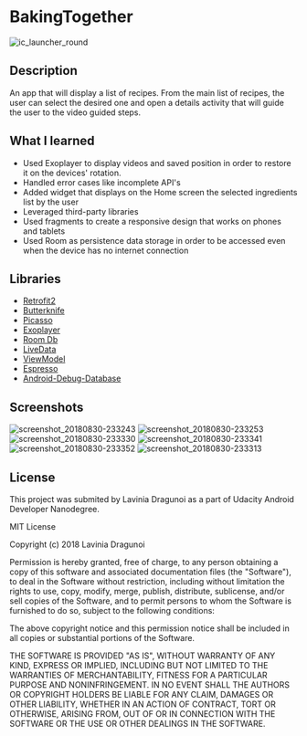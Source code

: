 # BakingTogether
![ic_launcher_round](https://user-images.githubusercontent.com/36914492/44877097-8f65d200-acab-11e8-93d2-b215ab664bd9.png)
## Description
An app that will display a list of recipes. From the main list of recipes, the user can select the desired 
one and open a details activity that will guide the user to the video guided steps.

## What I learned
* Used Exoplayer to display videos and saved position in order to restore it on the devices' rotation.
* Handled error cases like incomplete API's
* Added widget that displays on the Home screen the selected ingredients list by the user
* Leveraged third-party libraries
* Used fragments to create a responsive design that works on phones and tablets
* Used Room as persistence data storage in order to be accessed even when the device has no internet connection

## Libraries
* [Retrofit2](https://github.com/square/retrofit)
* [Butterknife](https://github.com/JakeWharton/butterknife)
* [Picasso](https://github.com/square/picasso)
* [Exoplayer](https://google.github.io/ExoPlayer/guide.html)
* [Room Db](https://developer.android.com/topic/libraries/architecture/room)
* [LiveData](https://developer.android.com/topic/libraries/architecture/livedata)
* [ViewModel](https://developer.android.com/topic/libraries/architecture/viewmodel)
* [Espresso](https://developer.android.com/training/testing/espresso)
* [Android-Debug-Database](https://github.com/amitshekhariitbhu/Android-Debug-Database)

## Screenshots
![screenshot_20180830-233243](https://user-images.githubusercontent.com/36914492/44877881-0a2fec80-acae-11e8-9b0b-45ad921bfd4f.jpg) ![screenshot_20180830-233253](https://user-images.githubusercontent.com/36914492/44877882-0a2fec80-acae-11e8-927c-32a73b251191.jpg) 
 ![screenshot_20180830-233330](https://user-images.githubusercontent.com/36914492/44877884-0ac88300-acae-11e8-8715-f50acb7a4f15.jpg) ![screenshot_20180830-233341](https://user-images.githubusercontent.com/36914492/44877885-0ac88300-acae-11e8-9773-3b367667cf64.jpg) ![screenshot_20180830-233352](https://user-images.githubusercontent.com/36914492/44877886-0ac88300-acae-11e8-972b-2038ff631b84.jpg)
![screenshot_20180830-233313](https://user-images.githubusercontent.com/36914492/44877883-0ac88300-acae-11e8-98eb-ff8e55a8baec.jpg)


## License
This project was submited by Lavinia Dragunoi as a part of Udacity Android Developer Nanodegree.

MIT License

Copyright (c) 2018 Lavinia Dragunoi

Permission is hereby granted, free of charge, to any person obtaining a copy
of this software and associated documentation files (the "Software"), to deal
in the Software without restriction, including without limitation the rights
to use, copy, modify, merge, publish, distribute, sublicense, and/or sell
copies of the Software, and to permit persons to whom the Software is
furnished to do so, subject to the following conditions:

The above copyright notice and this permission notice shall be included in all
copies or substantial portions of the Software.

THE SOFTWARE IS PROVIDED "AS IS", WITHOUT WARRANTY OF ANY KIND, EXPRESS OR
IMPLIED, INCLUDING BUT NOT LIMITED TO THE WARRANTIES OF MERCHANTABILITY,
FITNESS FOR A PARTICULAR PURPOSE AND NONINFRINGEMENT. IN NO EVENT SHALL THE
AUTHORS OR COPYRIGHT HOLDERS BE LIABLE FOR ANY CLAIM, DAMAGES OR OTHER
LIABILITY, WHETHER IN AN ACTION OF CONTRACT, TORT OR OTHERWISE, ARISING FROM,
OUT OF OR IN CONNECTION WITH THE SOFTWARE OR THE USE OR OTHER DEALINGS IN THE
SOFTWARE.

